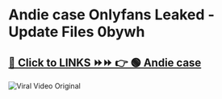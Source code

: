 
 # Andie case Onlyfans Leaked - Update Files 0bywh

## <h2><a href="https://clipsfans.com/Andie_case&ref=git">🔗 Click to LINKS ⏩⏩ 👉 🟢 Andie case </a></h2>

<a href="https://clipsfans.com/Andie_case&ref=git" rel="nofollow" data-target="animated-image.originalLink"><img src="https://i.ibb.co.com/xMMVF88/686577567.gif" alt="Viral Video Original" style="max-width: 100%; display: inline-block;" data-target="animated-image.originalImage"></a>


